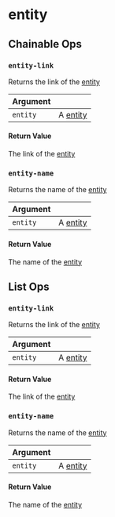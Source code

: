 # entity

## Chainable Ops
<h3 id="entity-link"><code>entity-link</code></h3>

Returns the link of the [entity](https://docs.wandb.ai/ref/weave/entity)

| Argument |  | 
| :--- | :--- |
| `entity` | A [entity](https://docs.wandb.ai/ref/weave/entity) |

#### Return Value
The link of the [entity](https://docs.wandb.ai/ref/weave/entity)

<h3 id="entity-name"><code>entity-name</code></h3>

Returns the name of the [entity](https://docs.wandb.ai/ref/weave/entity)

| Argument |  | 
| :--- | :--- |
| `entity` | A [entity](https://docs.wandb.ai/ref/weave/entity) |

#### Return Value
The name of the [entity](https://docs.wandb.ai/ref/weave/entity)


## List Ops
<h3 id="entity-link"><code>entity-link</code></h3>

Returns the link of the [entity](https://docs.wandb.ai/ref/weave/entity)

| Argument |  | 
| :--- | :--- |
| `entity` | A [entity](https://docs.wandb.ai/ref/weave/entity) |

#### Return Value
The link of the [entity](https://docs.wandb.ai/ref/weave/entity)

<h3 id="entity-name"><code>entity-name</code></h3>

Returns the name of the [entity](https://docs.wandb.ai/ref/weave/entity)

| Argument |  | 
| :--- | :--- |
| `entity` | A [entity](https://docs.wandb.ai/ref/weave/entity) |

#### Return Value
The name of the [entity](https://docs.wandb.ai/ref/weave/entity)

